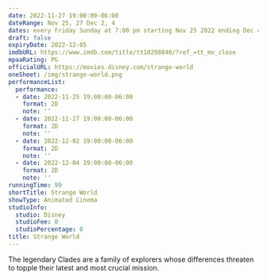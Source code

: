 ```yaml
---
date: 2022-11-27 19:00:00-06:00
dateRange: Nov 25, 27 Dec 2, 4
dates: every Friday Sunday at 7:00 pm starting Nov 25 2022 ending Dec 4 2022
draft: false
expiryDate: 2022-12-05
imdbURL: https://www.imdb.com/title/tt10298840/?ref_=tt_mv_close
mpaaRating: PG
officialURL: https://movies.disney.com/strange-world
oneSheet: /img/strange-world.png
performanceList:
  performance:
  - date: 2022-11-25 19:00:00-06:00
    format: 2D
    note: ''
  - date: 2022-11-27 19:00:00-06:00
    format: 2D
    note: ''
  - date: 2022-12-02 19:00:00-06:00
    format: 2D
    note: ''
  - date: 2022-12-04 19:00:00-06:00
    format: 2D
    note: ''
runningTime: 99
shortTitle: Strange World
showType: Animated Cinema
studioInfo:
  studio: Disney
  studioFee: 0
  studioPercentage: 0
title: Strange World
---
```


The legendary Clades are a family of explorers whose differences threaten to topple their latest and most crucial mission.